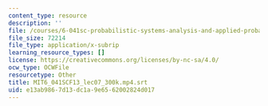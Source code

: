 ```yaml
---
content_type: resource
description: ''
file: /courses/6-041sc-probabilistic-systems-analysis-and-applied-probability-fall-2013/e13ab9867d13dc1a9e6562002824d017_MIT6_041SCF13_lec07_300k.mp4.srt
file_size: 72214
file_type: application/x-subrip
learning_resource_types: []
license: https://creativecommons.org/licenses/by-nc-sa/4.0/
ocw_type: OCWFile
resourcetype: Other
title: MIT6_041SCF13_lec07_300k.mp4.srt
uid: e13ab986-7d13-dc1a-9e65-62002824d017
---
```

